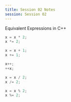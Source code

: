 ```yaml
---
title: Session 02 Notes
session: Session 02
---
```


Equivalent Expressions in C++

```c++
x = x * 2;
x *= 2;

x = x + 1;
x += 1;

x++;
++x;

x = x / 2;
x /= 2;

x = x % 2;
x %= 2;
```